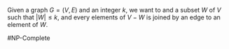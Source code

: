 Given a graph $G = (V, E)$ and an integer $k$, we want to and a subset $W$ of $V$ such that $|W| ≤ k$, and every elements of $V − W$ is joined by an edge to an element of $W$.

#NP-Complete
